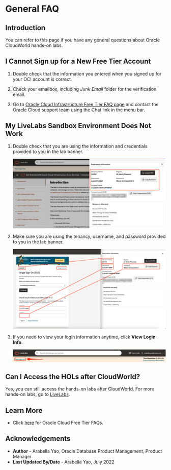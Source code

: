 # General FAQ

## Introduction
You can refer to this page if you have any general questions about Oracle CloudWorld hands-on labs.

## I Cannot Sign up for a New Free Tier Account

1. Double check that the information you entered when you signed up for your OCI account is correct.

2. Check your emailbox, including *Junk Email* folder for the verification email.

3. Go to [Oracle Cloud Infrastructure Free Tier FAQ page](https://www.oracle.com/cloud/free/faq/) and contact the Oracle Cloud support team using the Chat link in the menu bar.

## My LiveLabs Sandbox Environment Does Not Work

1. Double check that you are using the information and credentials provided to you in the lab banner.

    ![Lab banner](images/banner-info-highlight.png)

2. Make sure you are using the tenancy, username, and password provided to you in the lab banner.

    ![Login information](images/login-demo1.png)

3. If you need to view your login information anytime, click **View Login Info**.

    ![View Login Info](images/view-login-info.png)

## Can I Access the HOLs after CloudWorld?

Yes, you can still access the hands-on labs after CloudWorld. For more hands-on labs, go to [LiveLabs](https://livelabs.oracle.com/).

## Learn More

* Click [here](https://www.oracle.com/cloud/free/faq/) for Oracle Cloud Free Tier FAQs.

## Acknowledgements

* **Author** - Arabella Yao, Oracle Database Product Management, Product Manager
* **Last Updated By/Date** - Arabella Yao, July 2022
